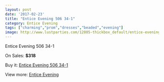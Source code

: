 ```yaml
---
layout: post
date: '2017-02-23'
title: "Entice Evening 506 34-1"
category: Entice Evening
tags: ["charming","prom","dresses","beaded","evening"]
image: http://www.lustparties.com/12805-thickbox_default/entice-evening-506-34-1.jpg
---
```

Entice Evening 506 34-1

On Sales: **$318**
<a href="https://www.lustparties.com/en/entice-evening/4825-entice-evening-506-34-1.html"><amp-img layout="responsive" width="600" height="600" src="//www.lustparties.com/12805-thickbox_default/entice-evening-506-34-1.jpg" alt="Entice Evening 506 34-1 0" /></a>

Buy it: [Entice Evening 506 34-1](https://www.lustparties.com/en/entice-evening/4825-entice-evening-506-34-1.html "Entice Evening 506 34-1")

View more: [Entice Evening](https://www.lustparties.com/en/29-entice-evening "Entice Evening")